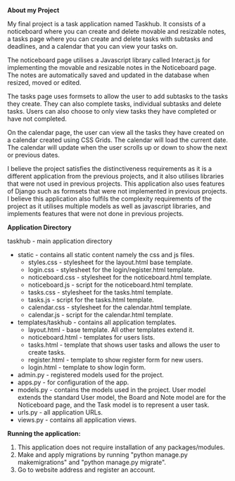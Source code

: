**About my Project**

My final project is a task application named Taskhub. It consists of a noticeboard where you can create and delete movable and resizable notes, a tasks page where you can create and delete tasks with subtasks and deadlines, and a calendar that you can view your tasks on.

The noticeboard page utilises a Javascript library called Interact.js for implementing the movable and resizable notes in the Noticeboard page. The notes are automatically saved and updated in the database when resized, moved or edited.

The tasks page uses formsets to allow the user to add subtasks to the tasks they create. They can also complete tasks, individual subtasks and delete tasks. Users can also choose to only view tasks they have completed or have not completed.

On the calendar page, the user can view all the tasks they have created on a calendar created using CSS Grids. The calendar will load the current date. The calendar will update when the user scrolls up or down to show the next or previous dates.

I believe the project satisfies the distinctiveness requirements as it is a different application from the previous projects, and it also utilises libraries that were not used in previous projects. This application also uses features of Django such as formsets that were not implemented in previous projects. I believe this application also fulfils the complexity requirements of the project as it utilises multiple models as well as javascript libraries, and implements features that were not done in previous projects.


**Application Directory**

taskhub - main application directory
- static - contains all static content namely the css and js files.
  - styles.css - stylesheet for the layout.html base template.
  - login.css - stylesheet for the login/register.html template.
  - noticeboard.css - stylesheet for the noticeboard.html template.
  - noticeboard.js - script for the noticeboard.html template.
  - tasks.css - stylesheet for the tasks.html template.
  - tasks.js - script for the tasks.html template.
  - calendar.css - stylesheet for the calendar.html template.
  - calendar.js - script for the calendar.html template.
- templates/taskhub - contains all application templates.
  - layout.html - base template. All other templates extend it.
  - noticeboard.html - templates for users lists.
  - tasks.html - template that shows user tasks and allows the user to create tasks.
  - register.html - template to show register form for new users.
  - login.html - template to show login form.
- admin.py - registered models used for the project.
- apps.py - for configuration of the app.
- models.py - contains the models used in the project. User model extends the standard User model, the Board and Note model are for the Noticeboard page, and the Task model is to represent a user task.
- urls.py - all application URLs.
- views.py - contains all application views.


**Running the application:**
1. This application does not require installation of any packages/modules.
2. Make and apply migrations by running "python manage.py makemigrations" and "python manage.py migrate".
3. Go to website address and register an account.

